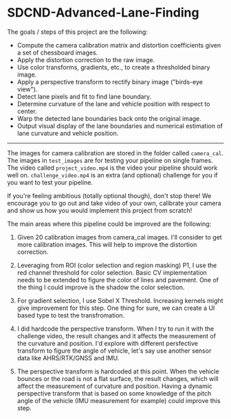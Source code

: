 # SDCND-Advanced-Lane-Finding

The goals / steps of this project are the following:

* Compute the camera calibration matrix and distortion coefficients given a set of chessboard images.
* Apply the distortion correction to the raw image.  
* Use color transforms, gradients, etc., to create a thresholded binary image.
* Apply a perspective transform to rectify binary image ("birds-eye view"). 
* Detect lane pixels and fit to find lane boundary.
* Determine curvature of the lane and vehicle position with respect to center.
* Warp the detected lane boundaries back onto the original image.
* Output visual display of the lane boundaries and numerical estimation of lane curvature and vehicle position.

---

The images for camera calibration are stored in the folder called `camera_cal`.  The images in `test_images` are for testing your pipeline on single frames.  The video called `project_video.mp4` is the video your pipeline should work well on.  `challenge_video.mp4` is an extra (and optional) challenge for you if you want to test your pipeline.

If you're feeling ambitious (totally optional though), don't stop there!  We encourage you to go out and take video of your own, calibrate your camera and show us how you would implement this project from scratch!


The main areas where this pipeline could be improved are the following:

1) Given 20 calibration images from camera_cal images. I'll consider to get more calibration images. This will help to improve the distortion correction.

2) Leveraging from ROI (color selection and region masking) P1, I use the red channel threshold for color selection. Basic CV implementation needs to be extended to figure the color of lines and pavement. One of the thing I could improve is the shadow the color selection.

3) For gradient selection, I use Sobel X Threshold. Increasing kernels might give improvement for this step. One thing for sure, we can create a UI based type to test the transfromation.

4) I did hardcode the perspective transform. When I try to run it with the challenge video, the result changes and it affects the measurement of the curvature and position. I'd explore with different persfective transform to figure the angle of vehicle, let's say use another sensor data like AHRS/RTK/GNSS and IMU.

5) The perspective transform is hardcoded at this point. When the vehicle bounces or the road is not a flat surface, the result changes, which will affect the measurement of curvature and position. Having a dynamic perspective transform that is based on some knowledge of the pitch angle of the vehicle (IMU measurement for example) could improve this step.
